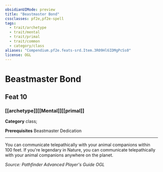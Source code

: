 ```yaml
---
obsidianUIMode: preview
title: "Beastmaster Bond"
cssclasses: pf2e,pf2e-spell
tags:
  - trait/archetype
  - trait/mental
  - trait/primal
  - trait/common
  - category/class
aliases: "Compendium.pf2e.feats-srd.Item.3R09Hl6IDMgPcSs0"
license: OGL
---
```

# Beastmaster Bond
## Feat 10
### [[archetype]][[Mental]][[primal]]

**Category** class; 



**Prerequisites** Beastmaster Dedication
* * *
You can communicate telepathically with your animal companions within 100 feet. If you're legendary in Nature, you can communicate telepathically with your animal companions anywhere on the planet.

*Source: Pathfinder Advanced Player's Guide*
*OGL*